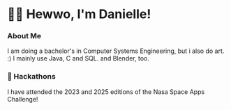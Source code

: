 
# 🐕‍🦺 Hewwo, I'm Danielle!

### About Me

I am doing a bachelor's in Computer Systems Engineering, but i also do art. :)
I mainly use Java, C and SQL. and Blender, too.

### 🏅 Hackathons

I have attended the 2023 and 2025 editions of the Nasa Space Apps Challenge!
